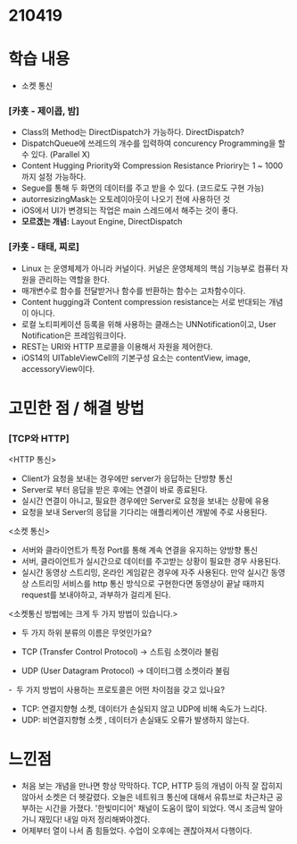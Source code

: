 # 210419

# 학습 내용

- 소켓 통신

### [카훗 - 제이콥, 밤]

- Class의 Method는 DirectDispatch가 가능하다.    DirectDispatch?
- DispatchQueue에 쓰레드의 개수를 입력하여 concurency Programming을 할 수 있다. (Parallel X)
- Content Hugging Priority와 Compression Resistance Prioriry는  1 ~ 1000까지 설정 가능하다.
- Segue를 통해 두 화면의 데이터를 주고 받을 수 있다. (코드로도 구현 가능)
- autorresizingMask는 오토레이아웃이 나오기 전에 사용하던 것
- iOS에서 UI가  변경되는 작업은 main 스레드에서 해주는 것이 좋다.
- **모르겠는 개념:** Layout Engine, DirectDispatch

### [카훗 - 태태, 찌로]

- Linux 는 운영체제가 아니라 커널이다. 커널은 운영체제의 핵심  기능부로 컴퓨터 자원을 관리하는 역할을 한다.
- 매개변수로 함수를 전달받거나 함수를 반환하는 함수는 고차함수이다.
- Content hugging과 Content compression resistance는 서로 반대되는  개념이 아니다.
- 로컬 노티피케이션 등록을 위해  사용하는 클래스는 UNNotification이고, User Notification은 프레임워크이다.
- REST는 URI와 HTTP 프로콜을 이용해서 자원을 제어한다.
- iOS14의 UITableViewCell의 기본구성 요소는 contentView, image, accessoryView이다.

# 고민한 점 / 해결 방법

### [TCP와 HTTP]

<HTTP 통신>

- Client가 요청을 보내는 경우에만 server가 응답하는 단방향 통신
- Server로 부터 응답을 받은 후에는 연결이 바로 종료된다.
- 실시간 연결이 아니고, 필요한 경우에만 Server로 요청을 보내는 상황에 유용
- 요청을 보내 Server의 응답을 기다리는 애플리케이션 개발에 주로 사용된다.

<소켓 통신>

- 서버와 클라이언트가 특정 Port를 통해 계속 연결을 유지하는 양방향 통신
- 서버, 클라이언트가 실시간으로 데이터를 주고받는 상황이 필요한 경우 사용된다.
- 실시간 동영상 스트리밍, 온라인 게임같은 경우에 자주 사용된다. 만약 실시간 동영상 스트리밍 서비스를 http 통신 방식으로 구현한다면 동영상이 끝날 때까지 request를 보내야하고, 과부하가 걸리게 된다.

<소켓통신 방법에는 크게 두 가지 방법이 있습니다.>

- 두 가지 하위 분류의 이름은 무엇인가요?

- TCP (Transfer Control Protocol) -> 스트림 소켓이라 불림
- UDP (User Datagram Protocol) -> 데이터그램 소켓이라 불림

-  두 가지 방법이 사용하는 프로토콜은 어떤 차이점을 갖고 있나요?

- TCP: 연결지향형 소켓, 데이터가 손실되지 않고 UDP에 비해 속도가 느리다.
- UDP: 비연결지향형 소켓 , 데이터가 손실돼도 오류가 발생하지 않는다.

# 느낀점

- 처음 보는 개념을 만나면 항상 막막하다. TCP, HTTP 등의 개념이 아직 잘 잡히지 않아서 소켓은 더 헷갈렸다. 오늘은 네트워크 통신에 대해서 유튜브로 차근차근 공부하는 시간을 가졌다. '한빛미디어' 채널이 도움이 많이 되었다. 역시 조금씩 알아가니 재밌다! 내일 마저 정리해봐야겠다.
- 어제부터 열이 나서 좀 힘들었다. 수업이 오후에는 괜찮아져서 다행이다.